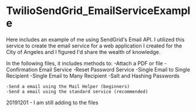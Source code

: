 # TwilioSendGrid_EmailServiceExample

Here includes an example of me using SendGrid's Email API. 
I utilized this service to create the email service for a web application I created for the City of Angeles and 
I figured I'd share the wealth of knowledge.

In the following files, it includes methods to:
  -Attach a PDF or file
  -Confirmation Email Service
  -Reset Password Service
  -Single Email to Single Recipient
  -Single Email to Many Recipient
  -Salt and Hashing Passwords
  
    -Send a email using the Mail Helper (beginners)
    -Send a email using the standard service (recommended)
  
 20191201 - I am still adding to the files 
